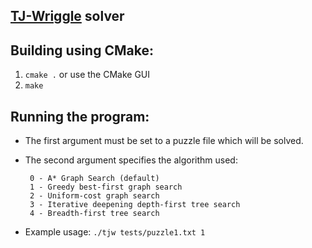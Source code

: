 ## [TJ-Wriggle](http://www.clickmazes.com/tjwrig/ixbhwrig.htm) solver

## Building using CMake:

 1. `cmake .` or use the CMake GUI
 2. `make`

## Running the program:


 * The first argument must be set to a puzzle file which will be solved.
 * The second argument specifies the algorithm used:
 
        0 - A* Graph Search (default)
        1 - Greedy best-first graph search
        2 - Uniform-cost graph search
        3 - Iterative deepening depth-first tree search
        4 - Breadth-first tree search

 * Example usage: `./tjw tests/puzzle1.txt 1`
